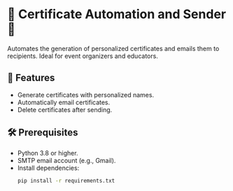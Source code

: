 # 🎉 Certificate Automation and Sender 📧

Automates the generation of personalized certificates and emails them to recipients. Ideal for event organizers and educators.

## 🚀 Features
- Generate certificates with personalized names.
- Automatically email certificates.
- Delete certificates after sending.

## 🛠️ Prerequisites
- Python 3.8 or higher.
- SMTP email account (e.g., Gmail).
- Install dependencies:
  ```bash
  pip install -r requirements.txt